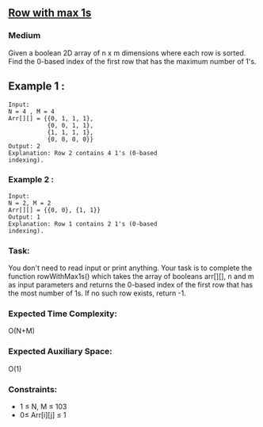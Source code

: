 ## [Row with max 1s](https://practice.geeksforgeeks.org/problems/row-with-max-1s0023/1)


### Medium

Given a boolean 2D array of n x m dimensions where each row is sorted. Find the 0-based index of the first row that has the maximum number of 1's.

## Example 1 :

~~~
Input: 
N = 4 , M = 4
Arr[][] = {{0, 1, 1, 1},
           {0, 0, 1, 1},
           {1, 1, 1, 1},
           {0, 0, 0, 0}}
Output: 2
Explanation: Row 2 contains 4 1's (0-based
indexing).
~~~

### Example 2 :

~~~
Input: 
N = 2, M = 2
Arr[][] = {{0, 0}, {1, 1}}
Output: 1
Explanation: Row 1 contains 2 1's (0-based
indexing).
~~~

### Task:

You don't need to read input or print anything. Your task is to complete the function rowWithMax1s() which takes the array of booleans arr[][], n and m as input parameters and returns the 0-based index of the first row that has the most number of 1s. If no such row exists, return -1.

 ### Expected Time Complexity: 
 O(N+M)
 ### Expected Auxiliary Space: 
 O(1)

### Constraints:

- 1 ≤ N, M ≤ 103
- 0≤ Arr[i][j] ≤ 1 
